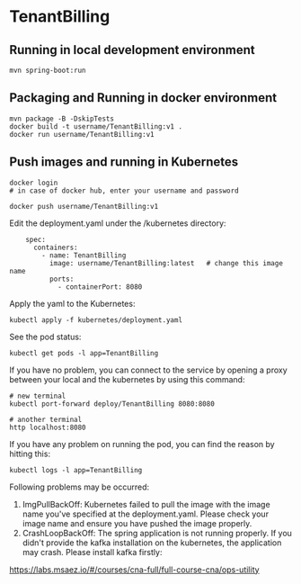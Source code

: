 # TenantBilling

## Running in local development environment

```
mvn spring-boot:run
```

## Packaging and Running in docker environment

```
mvn package -B -DskipTests
docker build -t username/TenantBilling:v1 .
docker run username/TenantBilling:v1
```

## Push images and running in Kubernetes

```
docker login 
# in case of docker hub, enter your username and password

docker push username/TenantBilling:v1
```

Edit the deployment.yaml under the /kubernetes directory:
```
    spec:
      containers:
        - name: TenantBilling
          image: username/TenantBilling:latest   # change this image name
          ports:
            - containerPort: 8080

```

Apply the yaml to the Kubernetes:
```
kubectl apply -f kubernetes/deployment.yaml
```

See the pod status:
```
kubectl get pods -l app=TenantBilling
```

If you have no problem, you can connect to the service by opening a proxy between your local and the kubernetes by using this command:
```
# new terminal
kubectl port-forward deploy/TenantBilling 8080:8080

# another terminal
http localhost:8080
```

If you have any problem on running the pod, you can find the reason by hitting this:
```
kubectl logs -l app=TenantBilling
```

Following problems may be occurred:

1. ImgPullBackOff:  Kubernetes failed to pull the image with the image name you've specified at the deployment.yaml. Please check your image name and ensure you have pushed the image properly.
1. CrashLoopBackOff: The spring application is not running properly. If you didn't provide the kafka installation on the kubernetes, the application may crash. Please install kafka firstly:

https://labs.msaez.io/#/courses/cna-full/full-course-cna/ops-utility

